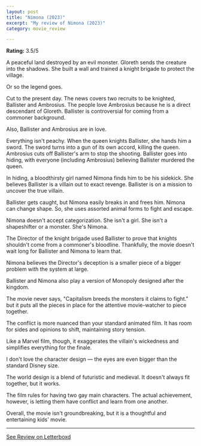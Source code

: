 ```yaml
---
layout: post
title: "Nimona (2023)"
excerpt: "My review of Nimona (2023)"
category: movie_review

---
```


**Rating:** 3.5/5

A peaceful land destroyed by an evil monster. Gloreth sends the creature into the shadows. She built a wall and trained a knight brigade to protect the village.

Or so the legend goes.

Cut to the present day. The news covers two recruits to be knighted, Ballister and Ambrosius. The people love Ambrosius because he is a direct descendant of Gloreth. Ballister is controversial for coming from a commoner background.

Also, Ballister and Ambrosius are in love.

Everything isn't peachy. When the queen knights Ballister, she hands him a sword. The sword turns into a gun of its own accord, killing the queen. Ambrosius cuts off Ballister's arm to stop the shooting. Ballister goes into hiding, with everyone (including Ambrosius) believing Ballister murdered the queen.

In hiding, a bloodthirsty girl named Nimona finds him to be his sidekick. She believes Ballister is a villain out to exact revenge. Ballister is on a mission to uncover the true villain.

Ballister gets caught, but Nimona easily breaks in and frees him. Nimona can change shape. So, she uses assorted animal forms to fight and escape.

Nimona doesn't accept categorization. She isn't a girl. She isn't a shapeshifter or a monster. She's Nimona.

The Director of the knight brigade used Ballister to prove that knights shouldn't come from a commoner's bloodline. Thankfully, the movie doesn't wait long for Ballister and Nimona to learn that.

Nimona believes the Director's deception is a smaller piece of a bigger problem with the system at large.

Ballister and Nimona also play a version of Monopoly designed after the kingdom.

The movie never says, "Capitalism breeds the monsters it claims to fight." but it puts all the pieces in place for the attentive movie-watcher to piece together.

The conflict is more nuanced than your standard animated film. It has room for sides and opinions to shift, maintaining story tension. 

Like a Marvel film, though, it exaggerates the villain's wickedness and simplifies everything for the finale.

I don't love the character design — the eyes are even bigger than the standard Disney size.

The world design is a blend of futuristic and medieval. It doesn't always fit together, but it works.

The film rules for having two gay main characters. The actual achievement, however, is letting them have conflict and learn from one another.

Overall, the movie isn't groundbreaking, but it is a thoughtful and entertaining kids' movie.

<hr>

[See Review on Letterboxd](https://boxd.it/5gz6o3)

